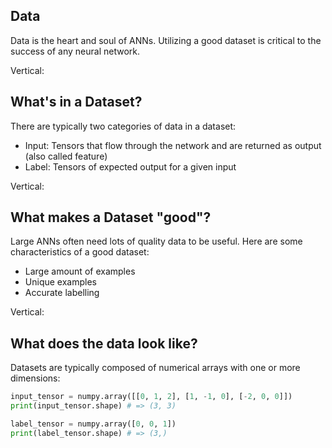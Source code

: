 ## Data

Data is the heart and soul of ANNs. Utilizing a good dataset is critical to the success of any neural network.

Vertical:

## What's in a Dataset?

There are typically two categories of data in a dataset:

- Input: Tensors that flow through the network and are returned as output (also called feature)
- Label: Tensors of expected output for a given input

Vertical:

## What makes a Dataset "good"?

Large ANNs often need lots of quality data to be useful. Here are some characteristics of a good dataset:

- Large amount of examples
- Unique examples
- Accurate labelling

Vertical:

## What does the data look like?

Datasets are typically composed of numerical arrays with one or more dimensions:

```python
input_tensor = numpy.array([[0, 1, 2], [1, -1, 0], [-2, 0, 0]])
print(input_tensor.shape) # => (3, 3)

label_tensor = numpy.array([0, 0, 1])
print(label_tensor.shape) # => (3,)
```
